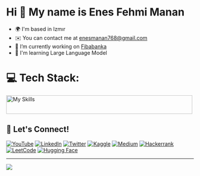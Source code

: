 # Hi 👋 My name is Enes Fehmi Manan
+ 🌍 I'm based in Izmır
+ ✉️ You can contact me at [enesmanan768@gmail.com](mailto:enesmanan768@gmail.com)
+ 🔭 I’m currently working on [Fibabanka](https://www.fibabanka.com.tr/)
+ 🧠 I'm learning Large Language Model

# 💻 Tech Stack:
<img src="https://skillicons.dev/icons?i=linux,py,aws,vscode,docker,git,postgres,mongodb,sklearn,tensorflow,pytorch,flask" alt="My Skills" width="500" height="50">

## 🔗 Let's Connect!
[![YouTube](https://img.shields.io/badge/YouTube-FF0000?style=flat&logo=youtube&logoColor=white)](https://www.youtube.com/playlist?list=PLBXNZJG081DUbMjKT7jIRd46aWnCo0aXC)
[![LinkedIn](https://img.shields.io/badge/LinkedIn-2867B2?style=flat&logo=linkedin&logoColor=white)](https://linkedin.com/in/enesfehmimanan/)
[![Twitter](https://img.shields.io/badge/Twitter-4C9EEB?style=flat&logo=x&logoColor=white)](https://twitter.com/enesfehmimanan)
[![Kaggle](https://img.shields.io/badge/Kaggle-0E75A7?style=flat&logo=kaggle&logoColor=white)](https://www.kaggle.com/enesfehmimanan)
[![Medium](https://img.shields.io/badge/Medium-12100E?style=flat&logo=medium&logoColor=white)](https://medium.com/@enesmanan768)
[![Hackerrank](https://img.shields.io/badge/Hackerrank-1BA94C?style=flat&logo=hackerrank&logoColor=white)](https://www.hackerrank.com/profile/enesmanan768)
[![LeetCode](https://img.shields.io/badge/LeetCode-E8A300?style=flat&logo=leetcode&logoColor=white)](https://leetcode.com/enesmanan/)
[![Hugging Face](https://img.shields.io/badge/Hugging%20Face-FFCA00?style=flat&logo=huggingface&logoColor=white)](https://huggingface.co/enesmanan)

----------
![](https://github-readme-stats.vercel.app/api/top-langs/?username=enesmanan&theme=nightowl&hide_border=false&include_all_commits=false&count_private=false&layout=compact)


